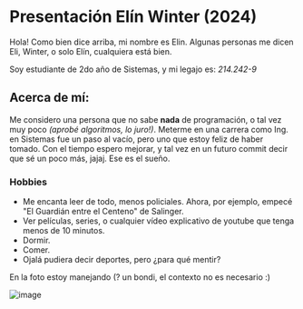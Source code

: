 # Presentación Elín Winter (2024)
Hola! Como bien dice arriba, mi nombre es Elin. Algunas personas me dicen Eli, Winter, o solo Elín, cualquiera está bien. 

Soy estudiante de 2do año de Sistemas, y mi legajo es: _214.242-9_ 

## Acerca de mí:
Me considero una persona que no sabe **nada** de programación, o tal vez muy poco _(aprobé algoritmos, lo juro!)_. Meterme en una carrera como Ing. en Sistemas fue un paso al vacío, pero uno que estoy feliz de haber tomado. Con el tiempo espero mejorar, y tal vez en un futuro commit decir que sé un poco más, jajaj. Ese es el sueño. 

### Hobbies

- Me encanta leer de todo, menos policiales. Ahora, por ejemplo, empecé "El Guardián entre el Centeno" de Salinger.
- Ver películas, series, o cualquier vídeo explicativo de youtube que tenga menos de 10 minutos.
- Dormir.
- Comer.
- Ojalá pudiera decir deportes, pero ¿para qué mentir?

En la foto estoy manejando (? un bondi, el contexto no es necesario :)

![image](https://github.com/pdepjm/2024-tp0-presentacion-elin-winter/assets/164521483/9bbcc47a-0e43-4a28-b40e-248b217e5b78)
